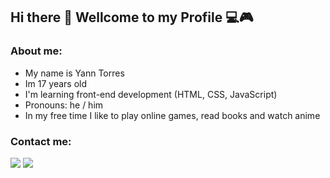 ## Hi there 👋 Wellcome to my Profile 💻🎮

### About me:
- My name is Yann Torres
- Im 17 years old
- I'm learning front-end development (HTML, CSS, JavaScript)
- Pronouns: he / him
- In my free time I like to play online games, read books and watch anime

### Contact me:
<div>
  <a href="https://www.linkedin.com/in/yann-torres-aa5a28211/" target="_blank"><img src="https://img.shields.io/badge/LinkedIn-0077B5?style=for-the-badge&logo=linkedin&logoColor=white"></a>
  <a href="https://www.instagram.com/yann.torress/" target="_blank"><img src="https://img.shields.io/badge/Instagram-E4405F?style=for-the-badge&logo=instagram&logoColor=white"></a>
  


</div>

<!--
**YannTorres/YannTorres** is a ✨ _special_ ✨ repository because its `README.md` (this file) appears on your GitHub profile.

Here are some ideas to get you started:

- 🔭 I’m currently working on ...
- 🌱 I’m currently learning ...
- 👯 I’m looking to collaborate on ...
- 🤔 I’m looking for help with ...
- 💬 Ask me about ...
- 📫 How to reach me: ...
- 😄 Pronouns: ...
- ⚡ Fun fact: ...
-->
